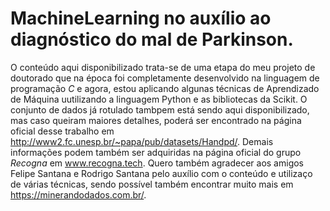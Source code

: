 # MachineLearning no auxílio ao diagnóstico do mal de Parkinson.

O conteúdo aqui disponibilizado trata-se de uma etapa do meu projeto de doutorado que na época foi completamente desenvolvido na linguagem de programação *C* e agora, estou aplicando algunas técnicas de Aprendizado de Máquina uutilizando a linguagem Python e as bibliotecas da Scikit.
O conjunto de dados já rotulado tambpem está sendo aqui disponibilizado, mas caso queiram maiores detalhes, poderá ser encontrado na página oficial desse trabalho em http://www2.fc.unesp.br/~papa/pub/datasets/Handpd/.
Demais informações podem também ser adquiridas na página oficial do grupo *Recogna* em www.recogna.tech.
Quero também agradecer aos amigos Felipe Santana e Rodrigo Santana pelo auxílio com o conteúdo e utilizaço de várias técnicas, sendo possível também encontrar muito mais em https://minerandodados.com.br/.
